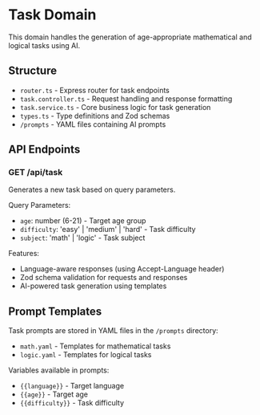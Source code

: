 # Task Domain

This domain handles the generation of age-appropriate mathematical and logical tasks using AI.

## Structure

- `router.ts` - Express router for task endpoints
- `task.controller.ts` - Request handling and response formatting
- `task.service.ts` - Core business logic for task generation
- `types.ts` - Type definitions and Zod schemas
- `/prompts` - YAML files containing AI prompts

## API Endpoints

### GET /api/task
Generates a new task based on query parameters.

Query Parameters:
- `age`: number (6-21) - Target age group
- `difficulty`: 'easy' | 'medium' | 'hard' - Task difficulty
- `subject`: 'math' | 'logic' - Task subject

Features:
- Language-aware responses (using Accept-Language header)
- Zod schema validation for requests and responses
- AI-powered task generation using templates

## Prompt Templates

Task prompts are stored in YAML files in the `/prompts` directory:
- `math.yaml` - Templates for mathematical tasks
- `logic.yaml` - Templates for logical tasks

Variables available in prompts:
- `{{language}}` - Target language
- `{{age}}` - Target age
- `{{difficulty}}` - Task difficulty 